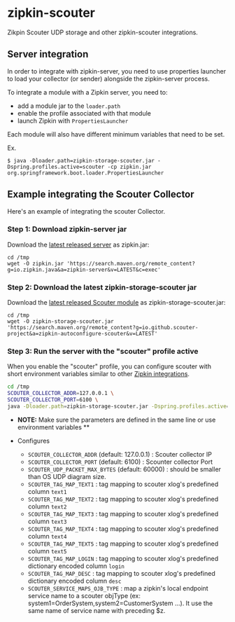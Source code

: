 # zipkin-scouter
Zikpin Scouter UDP storage and other zipkin-scouter integrations.

## Server integration
In order to integrate with zipkin-server, you need to use properties
launcher to load your collector (or sender) alongside the zipkin-server
process.

To integrate a module with a Zipkin server, you need to:
* add a module jar to the `loader.path`
* enable the profile associated with that module
* launch Zipkin with `PropertiesLauncher`

Each module will also have different minimum variables that need to be set.

Ex.
```
$ java -Dloader.path=zipkin-storage-scouter.jar -Dspring.profiles.active=scouter -cp zipkin.jar org.springframework.boot.loader.PropertiesLauncher
```

## Example integrating the Scouter Collector

Here's an example of integrating the scouter Collector.

### Step 1: Download zipkin-server jar
Download the [latest released server](https://search.maven.org/remote_content?g=io.zipkin.java&a=zipkin-server&v=LATEST&c=exec) as zipkin.jar:

```
cd /tmp
wget -O zipkin.jar 'https://search.maven.org/remote_content?g=io.zipkin.java&a=zipkin-server&v=LATEST&c=exec'
```

### Step 2: Download the latest zipkin-storage-scouter jar
Download the [latest released Scouter module](https://search.maven.org/remote_content?g=io.github.scouter-project&a=zipkin-autoconfigure-scouter&v=LATEST) as zipkin-storage-scouter.jar:

```
cd /tmp
wget -O zipkin-storage-scouter.jar 'https://search.maven.org/remote_content?g=io.github.scouter-project&a=zipkin-autoconfigure-scouter&v=LATEST'
```

### Step 3: Run the server with the "scouter" profile active
When you enable the "scouter" profile, you can configure scouter with
short environment variables similar to other [Zipkin integrations](https://github.com/openzipkin/zipkin/blob/master/zipkin-server/README.md#elasticsearch-storage).

``` bash
cd /tmp
SCOUTER_COLLECTOR_ADDR=127.0.0.1 \
SCOUTER_COLLECTOR_PORT=6100 \
java -Dloader.path=zipkin-storage-scouter.jar -Dspring.profiles.active=scouter -cp zipkin.jar org.springframework.boot.loader.PropertiesLauncher
```
* **NOTE:** Make sure the parameters are defined in the same line or use environment variables **

* Configures
  * `SCOUTER_COLLECTOR_ADDR` (default: 127.0.0.1) : Scouter collector IP 
  * `SCOUTER_COLLECTOR_PORT` (default: 6100) : Scounter collector Port
  * `SCOUTER_UDP_PACKET_MAX_BYTES` (default: 60000) : should be smaller than OS UDP diagram size.  
  * `SCOUTER_TAG_MAP_TEXT1` : tag mapping to scouter xlog's predefined column `text1`
  * `SCOUTER_TAG_MAP_TEXT2` : tag mapping to scouter xlog's predefined column `text2`
  * `SCOUTER_TAG_MAP_TEXT3` : tag mapping to scouter xlog's predefined column `text3`
  * `SCOUTER_TAG_MAP_TEXT4` : tag mapping to scouter xlog's predefined column `text4`
  * `SCOUTER_TAG_MAP_TEXT5` : tag mapping to scouter xlog's predefined column `text5`
  * `SCOUTER_TAG_MAP_LOGIN` : tag mapping to scouter xlog's predefined dictionary encoded column `login`
  * `SCOUTER_TAG_MAP_DESC` : tag mapping to scouter xlog's predefined dictionary encoded column `desc`
  * `SCOUTER_SERVICE_MAPS_OJB_TYPE` : map a zipkin's local endpoint service name to a scouter objType (ex: system1=OrderSystem,system2=CustomerSystem ...). It use the same name of service name with preceding $z.  

